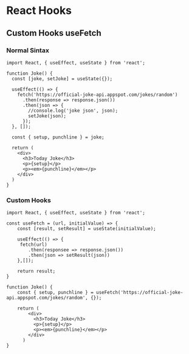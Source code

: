 # React Hooks

## Custom Hooks useFetch

### Normal Sintax

	import React, { useEffect, useState } from 'react';
	
	function Joke() {
	  const [joke, setJoke] = useState({});
	
	  useEffect(() => {
	    fetch('https://official-joke-api.appspot.com/jokes/random')
	      .then(response => response.json())
	      .then(json => {
	        //console.log('joke json', json);
	        setJoke(json);
	      });
	  }, []);
	
	  const { setup, punchline } = joke;
	
	  return (
	    <div>
	      <h3>Today Joke</h3>
	      <p>{setup}</p>
	      <p><em>{punchline}</em></p>
	    </div>
	  )
	}
	
### Custom Hooks

	import React, { useEffect, useState } from 'react';

	const useFetch = (url, initialValue) => {
		const [result, setResult] = useState(initialValue);
		
		useEffect(() => {
		 fetch(url)
		 	.then(responsee => response.json())
		 	.then(json => setResult(json))
		},[]);
		
		return result;
	}
	
	function Joke() {
		const { setup, punchline } = useFetch('https://official-joke-api.appspot.com/jokes/random', {});
		
		return (
		    <div>
		      <h3>Today Joke</h3>
		      <p>{setup}</p>
		      <p><em>{punchline}</em></p>
		    </div>
		  )
	}










	